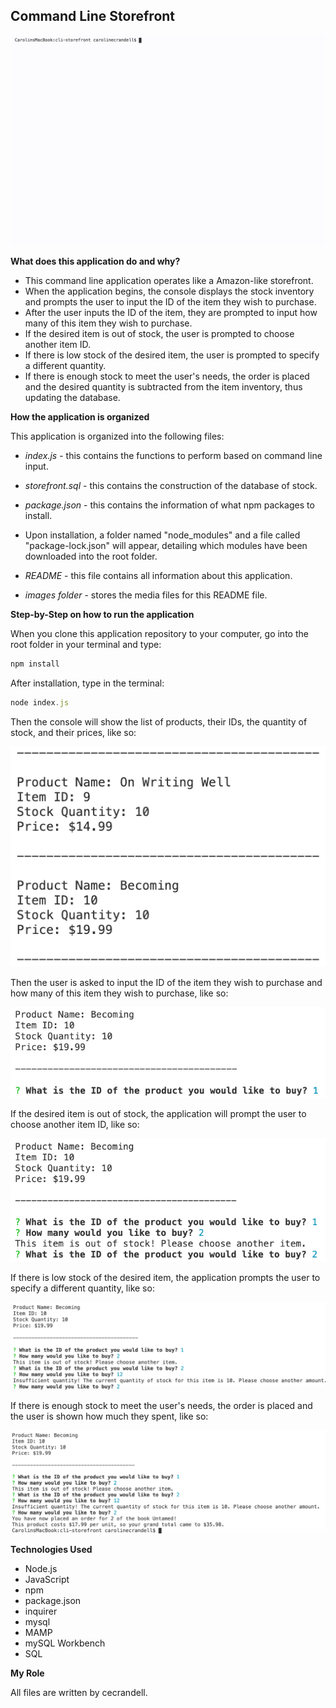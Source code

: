 ## Command Line Storefront

![](images/Storefront.gif)

**What does this application do and why?**

* This command line application operates like a Amazon-like storefront. 
* When the application begins, the console displays the stock inventory and prompts the user to input the ID of the item they wish to purchase.
* After the user inputs the ID of the item, they are prompted to input how many of this item they wish to purchase.
* If the desired item is out of stock, the user is prompted to choose another item ID.
* If there is low stock of the desired item, the user is prompted to specify a different quantity.
* If there is enough stock to meet the user's needs, the order is placed and the desired quantity is subtracted from the item inventory, thus updating the database.

**How the application is organized**

This application is organized into the following files: 

* *index.js* - this contains the functions to perform based on command line input.

* *storefront.sql* - this contains the construction of the database of stock.

* *package.json* - this contains the information of what npm packages to install. 

* Upon installation, a folder named "node_modules" and a file called "package-lock.json" will appear, detailing which modules have been downloaded into the root folder.

* *README* - this file contains all information about this application.

* *images folder* - stores the media files for this README file.

**Step-by-Step on how to run the application**

When you clone this application repository to your computer, go into the root folder in your terminal and type:
```js
npm install
```
After installation, type in the terminal: 
```js
node index.js
```
Then the console will show the list of products, their IDs, the quantity of stock, and their prices, like so:

![List](images/List.png)

Then the user is asked to input the ID of the item they wish to purchase and how many of this item they wish to purchase, like so:

![Prompts](images/Prompts.png)

If the desired item is out of stock, the application will prompt the user to choose another item ID, like so:

![OutOfStock](images/OutOfStock.png)

If there is low stock of the desired item, the application prompts the user to specify a different quantity, like so:

![InsufficientQuantity](images/InsufficientQuantity.png)

If there is enough stock to meet the user's needs, the order is placed and the user is shown how much they spent, like so:

![OrderPlaced](images/OrderPlaced.png)

**Technologies Used** 

* Node.js
* JavaScript
* npm
* package.json
* inquirer
* mysql
* MAMP
* mySQL Workbench
* SQL

**My Role**

All files are written by cecrandell.